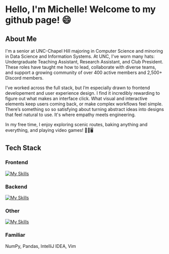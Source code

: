 # Hello, I'm Michelle! Welcome to my github page! 😄

## About Me
I'm a senior at UNC-Chapel Hill majoring in Computer Science and minoring in Data Science and Information Systems. At UNC, I've worn many hats: Undergraduate Teaching Assistant, Research Assistant, and Club President. These roles have taught me how to lead, collaborate with diverse teams, and support a growing community of over 400 active members and 2,500+ Discord members.

I’ve worked across the full stack, but I’m especially drawn to frontend developement and user experience design. I find it incredibly rewarding to figure out what makes an interface click. What visual and interactive elements keep users coming back, or make complex workflows feel simple. There’s something so so satisfying about turning abstract ideas into designs that feel natural to use. It's where empathy meets engineering.

In my free time, I enjoy exploring scenic routes, baking anything and everything, and playing video games! 🍃🍰🖥️

<!--## Projects-->

## Tech Stack
### Frontend
[![My Skills](https://skillicons.dev/icons?i=angular,react,html,css,ts,js)](https://skillicons.dev)
### Backend
[![My Skills](https://skillicons.dev/icons?i=py,mysql,sqlite,fastapi,postgres,express)](https://skillicons.dev)
### Other
[![My Skills](https://skillicons.dev/icons?i=vscode,docker,figma,java,c)](https://skillicons.dev)
### Familiar
NumPy, Pandas, IntelliJ IDEA, Vim


<!--
https://github.com/tandpfun/skill-icons#readme

**mhn098/mhn098** is a ✨ _special_ ✨ repository because its `README.md` (this file) appears on your GitHub profile.

Here are some ideas to get you started:

- 🔭 I’m currently working on ...
- 🌱 I’m currently learning ...
- 👯 I’m looking to collaborate on ...
- 🤔 I’m looking for help with ...
- 💬 Ask me about ...
- 📫 How to reach me: ...
- 😄 Pronouns: ...
- ⚡ Fun fact: ...
-->

